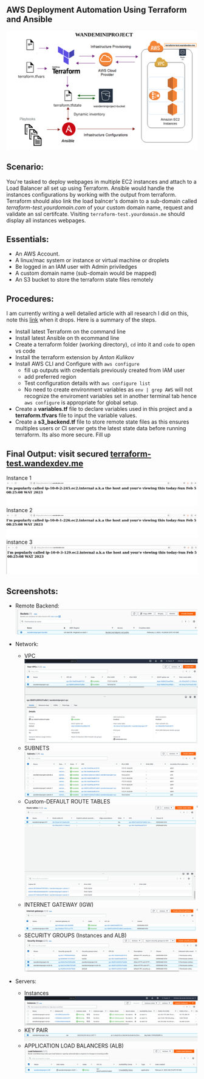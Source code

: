 ## AWS Deployment Automation Using Terraform and Ansible
![Archeiture Diagram](images/terra.png)

## Scenario:
You're tasked to deploy webpages in multiple EC2 instances and attach to a Load Balancer all set up using Terraform. Ansible would handle the instances configurations by working with the output from terraform. Terraform should also link the load balncer's domain to a sub-domain called _terraform-test.yourdomain.com_ of your custom domain name, request and validate an ssl certifcate. 
Visiting `terraform-test.yourdomain.me` should display all instances webpages.

## Essentials:
* An AWS Account.
* A linux/mac system or instance or virtual machine or droplets
* Be logged in an IAM user with Admin priviledges 
* A custom domain name (sub-domain would be mapped)
* An S3 bucket to store the terraform state files remotely

## Procedures:
I am currently writing a well detailed article with all research I did on this, note this [link](https://dev.to/wandexdev) when it drops. Here is a summary of the steps.
<br>
- Install latest Terraform on the command line
- Install latest Ansible on th ecommand line
- Create a terraform folder (working directory), `cd` into it and `code` to open vs code
- Install the terraform extension by _Anton Kulikov_
- Install AWS CLI and Configure with `aws configure`
	- fill up outputs with credentials previously created from IAM user
	- add preferred region 
	- Test configuration details with `aws configure list`
	- No need to create environment variables as `env | grep AWS` will not recognize the enviroment variables set in another terminal tab hence `aws configure` is appropriate for global setup.
- Create a **variables.tf** file to declare variables used in this project and a **terraform.tfvars** file to input the variable values.
- Create a **s3_backend.tf** file to store remote state files as this ensures multiples users or CI server gets the latest state data before running terraform. Its also more secure. Fill up  




## Final Output: visit secured [terraform-test.wandexdev.me](terraform-test.wandexdev.me)
Instance 1
![i1](images/i1.png)
Instance 2
![i2](images/i2.png)
instance 3
![i3](images/i3.png)

## Screenshots:
* Remote Backend:
![s3](images/backend.png)
* Network:
	* VPC
![vpc](images/vpc.png)
	* SUBNETS
![subnets](images/subnets.png)
	* Custom-DEFAULT ROUTE TABLES
![rt](images/rt.png)
	* INTERNET GATEWAY (IGW)
![igw](images/igw.png)
	* SECURITY GROUPS (Instances and ALB)
![sg](images/sg.png)
	 
* Servers: 
	* Instances
![instances](images/instances.png)
	* KEY PAIR
![kp](images/keypair.png)
	* APPLICATION LOAD BALANCERS (ALB)
![ALB](images/alb.png)

